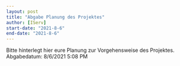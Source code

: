 ```yaml
---
layout: post
title: "Abgabe Planung des Projektes"
author: [IServ]
start-date: "2021-8-6"
end-date: "2021-8-6"
---
```

Bitte hinterlegt hier eure Planung zur Vorgehensweise des Projektes.
Abgabedatum: 8/6/2021 5:08 PM